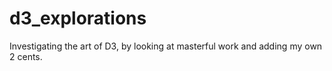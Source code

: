 # d3_explorations
Investigating the art of D3, by looking at masterful work and adding my own 2 cents. 


